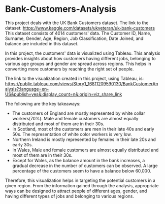 # Bank-Customers-Analysis

This project deals with the UK Bank Customers dataset. 
The link to the dataset: https://www.kaggle.com/datasets/ukveteran/uk-bank-customers
This dataset consists of 4014 customers' data. The Customer ID, Name, Surname, Gender, Age, Region, Job Classification, Date Joined, and balance are included in this dataset. 

In this project, the customers' data is visualized using Tableau. This analysis provides insights about how customers having different jobs, belonging to various age groups and gender are spread across regions. This helps in converting more customers by reaching the right set of people. 

The link to the visualization created in this project, using Tableau, is: https://public.tableau.com/views/Story1_16811209590130/BankCustomerAnalysis?:language=en-US&publish=yes&:display_count=n&:origin=viz_share_link

The following are the key takeaways:
* The customers of England are mostly represented by white collar workers(70%). Male and female customers are almost equally distributed and most of them are in their 30s. 
* In Scotland, most of the customers are  men in their late 40s and early 50s. The representation of white color workers is very low.
* Northern Ireland is mostly represented by females in their late 20s and early 30s. 
* In Wales, Male and female customers are almost equally distributed and most of them are in their 30s. 
* Except for Wales, as the balance amount in the bank increases, a gradual decrease in the number of customers can be observed. A large percentage of the customers seem to have a balance below 60,000. 

Therefore, this visualization helps in targeting the potential customers in a given region. From the information gained through the analysis, appropriate ways can be designed to attract people of different ages, gender, and having different types of jobs and belonging to various regions.
